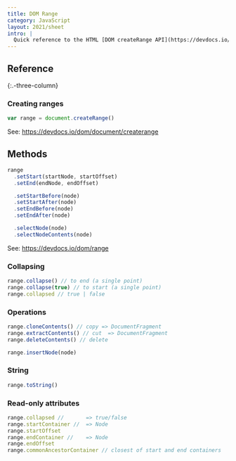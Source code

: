 ```yaml
---
title: DOM Range
category: JavaScript
layout: 2021/sheet
intro: |
  Quick reference to the HTML [DOM createRange API](https://devdocs.io/dom/range).
---
```


## Reference
{:.-three-column}

### Creating ranges

```js
var range = document.createRange()
```

See: <https://devdocs.io/dom/document/createrange>

## Methods

```js
range
  .setStart(startNode, startOffset)
  .setEnd(endNode, endOffset)

  .setStartBefore(node)
  .setStartAfter(node)
  .setEndBefore(node)
  .setEndAfter(node)

  .selectNode(node)
  .selectNodeContents(node)
```

See: <https://devdocs.io/dom/range>

### Collapsing

```js
range.collapse() // to end (a single point)
range.collapse(true) // to start (a single point)
range.collapsed // true | false
```

### Operations

```js
range.cloneContents() // copy => DocumentFragment
range.extractContents() // cut  => DocumentFragment
range.deleteContents() // delete
```

```js
range.insertNode(node)
```

### String

```js
range.toString()
```

### Read-only attributes

```js
range.collapsed //       => true/false
range.startContainer //  => Node
range.startOffset
range.endContainer //    => Node
range.endOffset
range.commonAncestorContainer // closest of start and end containers
```
